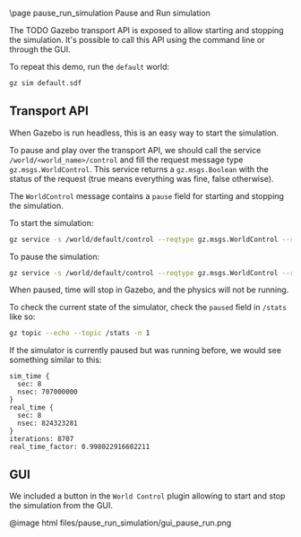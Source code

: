 \page pause_run_simulation Pause and Run simulation

The TODO Gazebo transport API is exposed to allow starting and stopping the simulation.
It's possible to call this API using the command line or through the GUI.

To repeat this demo, run the `default` world:
```bash
gz sim default.sdf
```

## Transport API

When Gazebo is run headless, this is an easy way to start the simulation.

To pause and play over the transport API, we should call the service `/world/<world_name>/control` and fill the request message type
`gz.msgs.WorldControl`. This service returns a `gz.msgs.Boolean` with the status of the request (true means everything was fine, false otherwise).

The `WorldControl` message contains a `pause` field for starting and stopping the simulation.

To start the simulation:

```bash
gz service -s /world/default/control --reqtype gz.msgs.WorldControl --reptype gz.msgs.Boolean --timeout 3000 --req 'pause: false'
```

To pause the simulation:

```bash
gz service -s /world/default/control --reqtype gz.msgs.WorldControl --reptype gz.msgs.Boolean --timeout 3000 --req 'pause: true'
```

When paused, time will stop in Gazebo, and the physics will not be running.

To check the current state of the simulator, check the `paused` field in `/stats` like so:
```bash
gz topic --echo --topic /stats -n 1
```
If the simulator is currently paused but was running before, we would see something similar to this:
```text
sim_time {
  sec: 8
  nsec: 707000000
}
real_time {
  sec: 8
  nsec: 824323281
}
iterations: 8707
real_time_factor: 0.998022916602211
```


## GUI

We included a button in the `World Control` plugin allowing to start and stop the simulation from the GUI.

@image html files/pause_run_simulation/gui_pause_run.png
